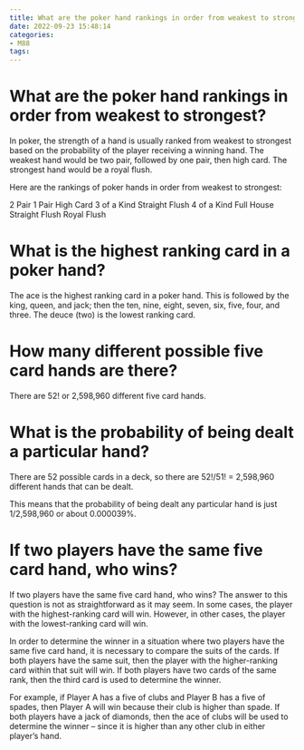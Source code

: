 ```yaml
---
title: What are the poker hand rankings in order from weakest to strongest 
date: 2022-09-23 15:48:14
categories:
- M88
tags:
---
```



#  What are the poker hand rankings in order from weakest to strongest? 

In poker, the strength of a hand is usually ranked from weakest to strongest based on the probability of the player receiving a winning hand. The weakest hand would be two pair, followed by one pair, then high card. The strongest hand would be a royal flush.

Here are the rankings of poker hands in order from weakest to strongest: 

2 Pair 
1 Pair 
High Card 
3 of a Kind 
Straight 
Flush 
4 of a Kind 
Full House 
Straight Flush 
Royal Flush

#  What is the highest ranking card in a poker hand? 

The ace is the highest ranking card in a poker hand. This is followed by the king, queen, and jack; then the ten, nine, eight, seven, six, five, four, and three. The deuce (two) is the lowest ranking card.

#  How many different possible five card hands are there? 

There are 52! or 2,598,960 different five card hands.

#  What is the probability of being dealt a particular hand? 

There are 52 possible cards in a deck, so there are 52!/51! = 2,598,960 different hands that can be dealt. 

This means that the probability of being dealt any particular hand is just 1/2,598,960 or about 0.000039%.

#  If two players have the same five card hand, who wins?

If two players have the same five card hand, who wins? The answer to this question is not as straightforward as it may seem. In some cases, the player with the highest-ranking card will win. However, in other cases, the player with the lowest-ranking card will win. 

In order to determine the winner in a situation where two players have the same five card hand, it is necessary to compare the suits of the cards. If both players have the same suit, then the player with the higher-ranking card within that suit will win. If both players have two cards of the same rank, then the third card is used to determine the winner. 

For example, if Player A has a five of clubs and Player B has a five of spades, then Player A will win because their club is higher than spade. If both players have a jack of diamonds, then the ace of clubs will be used to determine the winner – since it is higher than any other club in either player’s hand.